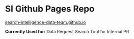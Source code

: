 # SI Github Pages Repo

[search-intelligence-data-team.github.io](https://search-intelligence-data-team.github.io/)

**Currently Used for:** Data Request Search Tool for Internal PR
